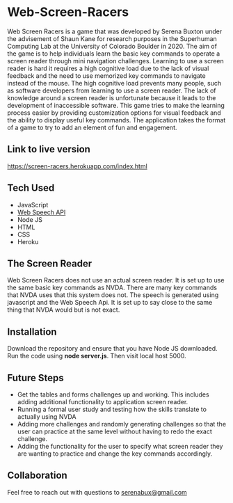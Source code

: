 # Web-Screen-Racers
Web Screen Racers is a game that was developed by Serena Buxton under the advisement of Shaun Kane for research purposes in the Superhuman Computing Lab at the University of Colorado Boulder in 2020. The aim of the game is to help individuals learn the basic key commands to operate a screen reader through mini navigation challenges. 
Learning to use a screen reader is hard it requires a high cognitive load due to the lack of visual feedback and the need to use memorized key commands to navigate instead of the mouse. The high cognitive load prevents many people, such as software developers from learning to use a screen reader. The lack of knowledge around a screen reader is unfortunate because it leads to the development of inaccessible software. This game tries to make the learning process easier by providing customization options for visual feedback and the ability to display useful key commands. The application takes the format of a game to try to add an element of fun and engagement.

## Link to live version
https://screen-racers.herokuapp.com/index.html

## Tech Used
* JavaScript 
* [Web Speech API](https://developer.mozilla.org/en-US/docs/Web/API/Web_Speech_API/Using_the_Web_Speech_API)
* Node JS
* HTML 
* CSS
* Heroku

## The Screen Reader
Web Screen Racers does not use an actual screen reader. It is set up to use the same basic key commands as NVDA. There are many key commands that NVDA uses that this system does not. The speech is generated using javascript and the Web Speech Api. It is set up to say close to the same thing that NVDA would but is not exact.

## Installation 
Download the repository and ensure that you have Node JS downloaded. Run the code using **node server.js**. Then visit local host 5000.

## Future Steps
* Get the tables and forms challenges up and working. This includes adding additional functionality to application screen reader. 
* Running a formal user study and testing how the skills translate to actually using NVDA 
* Adding more challenges and randomly generating challenges so that the user can practice at the same level without having to redo the exact challenge.
* Adding the functionality for the user to specify what screen reader they are wanting to practice and change the key commands accordingly.

## Collaboration 
Feel free to reach out with questions to serenabux@gmail.com